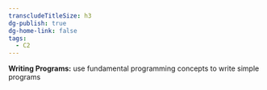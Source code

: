 ```yaml
---
transcludeTitleSize: h3
dg-publish: true
dg-home-link: false
tags:
  - C2
---
```

**Writing Programs:** use fundamental programming concepts to write simple programs